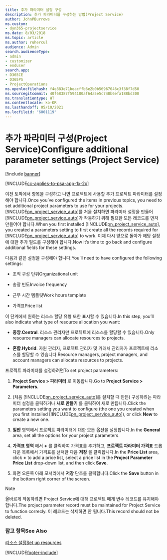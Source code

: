```yaml
---
title: 추가 파라미터 설정 구성
description: 추가 파라미터를 구성하는 방법(Project Service)
author: JohnPBurrows
ms.custom:
- dyn365-projectservice
ms.date: 8/03/2018
ms.topic: article
ms.author: ruhercul
audience: Admin
search.audienceType:
- admin
- customizer
- enduser
search.app:
- D365CE
- D365PS
- ProjectOperations
ms.openlocfilehash: f4e883e71beacffb6e2b0b56967046c3f38f7d50
ms.sourcegitcommit: 40f68387f594180af64a5e5c748b6efa188bd300
ms.translationtype: HT
ms.contentlocale: ko-KR
ms.lasthandoff: 05/10/2021
ms.locfileid: "6001119"
---
```

# <a name="configure-additional-parameter-settings-project-service"></a><span data-ttu-id="4962a-103">추가 파라미터 구성(Project Service)</span><span class="sxs-lookup"><span data-stu-id="4962a-103">Configure additional parameter settings (Project Service)</span></span>

[!include [banner](../includes/psa-now-project-operations.md)]

[!INCLUDE[cc-applies-to-psa-app-1x-2x](../includes/cc-applies-to-psa-app-1x-2x.md)]

<span data-ttu-id="4962a-104">이전 토픽에서 항목을 구성하고 나면 프로젝트에 사용할 추가 프로젝트 파라미터를 설정해야 합니다.</span><span class="sxs-lookup"><span data-stu-id="4962a-104">Once you’ve configured the items in previous topics, you need to set additional project parameters to use for your projects.</span></span> <span data-ttu-id="4962a-105">[!INCLUDE[pn_project_service_auto](../includes/pn-project-service-auto.md)]를 처음 설치하면 파라미터 설정을 만들어 [!INCLUDE[pn_project_service_auto](../includes/pn-project-service-auto.md)]가 작동하기 위해 필요한 모든 레코드를 먼저 만들어야 합니다.</span><span class="sxs-lookup"><span data-stu-id="4962a-105">When you first installed [!INCLUDE[pn_project_service_auto](../includes/pn-project-service-auto.md)], you created a parameters setting to first create all the records required for [!INCLUDE[pn_project_service_auto](../includes/pn-project-service-auto.md)] to work.</span></span> <span data-ttu-id="4962a-106">이제 다시 앞으로 돌아가 해당 설정에 대한 추가 필드를 구성해야 합니다.</span><span class="sxs-lookup"><span data-stu-id="4962a-106">Now it’s time to go back and configure additional fields for these settings.</span></span>  
  
 <span data-ttu-id="4962a-107">다음과 같은 설정을 구성해야 합니다.</span><span class="sxs-lookup"><span data-stu-id="4962a-107">You’ll need to have configured the following settings:</span></span>  
  
-   <span data-ttu-id="4962a-108">조직 구성 단위</span><span class="sxs-lookup"><span data-stu-id="4962a-108">Organizational unit</span></span>  
  
-   <span data-ttu-id="4962a-109">송장 빈도</span><span class="sxs-lookup"><span data-stu-id="4962a-109">Invoice frequency</span></span>  
  
-   <span data-ttu-id="4962a-110">근무 시간 템플릿</span><span class="sxs-lookup"><span data-stu-id="4962a-110">Work hours template</span></span>  
  
-   <span data-ttu-id="4962a-111">가격표</span><span class="sxs-lookup"><span data-stu-id="4962a-111">Price list</span></span>  
 
<span data-ttu-id="4962a-112">이 단계에서 원하는 리소스 할당 유형 또한 표시할 수 있습니다.</span><span class="sxs-lookup"><span data-stu-id="4962a-112">In this step, you’ll also indicate what type of resource allocation you want:</span></span>  
  
- <span data-ttu-id="4962a-113">**중앙**.</span><span class="sxs-lookup"><span data-stu-id="4962a-113">**Central**.</span></span> <span data-ttu-id="4962a-114">리소스 관리자만 프로젝트에 리소스를 할당할 수 있습니다.</span><span class="sxs-lookup"><span data-stu-id="4962a-114">Only resource managers can allocate resources to projects.</span></span>  
  
- <span data-ttu-id="4962a-115">**혼합**.</span><span class="sxs-lookup"><span data-stu-id="4962a-115">**Hybrid**.</span></span> <span data-ttu-id="4962a-116">자원 관리자, 프로젝트 관리자 및 거래처 관리자가 프로젝트에 리소스를 할당할 수 있습니다.</span><span class="sxs-lookup"><span data-stu-id="4962a-116">Resource managers, project managers, and account managers can allocate resources to projects.</span></span>  
  
 
<span data-ttu-id="4962a-117">프로젝트 파라미터를 설정하려면</span><span class="sxs-lookup"><span data-stu-id="4962a-117">To set project parameters:</span></span>  
  
1. <span data-ttu-id="4962a-118">**Project Service > 파라미터** 로 이동합니다.</span><span class="sxs-lookup"><span data-stu-id="4962a-118">Go to **Project Service > Parameters**.</span></span>  
  
2. <span data-ttu-id="4962a-119">(처음 [!INCLUDE[pn_project_service_auto](../includes/pn-project-service-auto.md)]를 설치할 때 만든) 구성하려는 파라미터 설정을 클릭하거나 **새로 만들기** 를 클릭하여 새로 만듭니다.</span><span class="sxs-lookup"><span data-stu-id="4962a-119">Click the parameters setting you want to configure (the one you created when you first installed [!INCLUDE[pn_project_service_auto](../includes/pn-project-service-auto.md)]), or click **New** to create a new one.</span></span>  
  
3. <span data-ttu-id="4962a-120">**일반** 영역에서 프로젝트 파라미터에 대한 모든 옵션을 설정합니다.</span><span class="sxs-lookup"><span data-stu-id="4962a-120">In the **General** area, set all the options for your project parameters.</span></span>  
  
4. <span data-ttu-id="4962a-121">**가격표 영역** 에서 **+** 를 클릭하여 가격표를 추가하고, **프로젝트 파라미터 가격표** 드롭다운 목록에서 가격표를 선택한 다음 **저장** 을 클릭합니다.</span><span class="sxs-lookup"><span data-stu-id="4962a-121">In the **Price List** area, click **+** to add a price list, select a price list in the **Project Parameter Price List** drop-down list, and then click **Save**.</span></span>  
  
5. <span data-ttu-id="4962a-122">화면 오른쪽 아래 모서리에서 **저장** 단추를 클릭합니다.</span><span class="sxs-lookup"><span data-stu-id="4962a-122">Click the **Save** button in the bottom right corner of the screen.</span></span>  

> [!NOTE]
> <span data-ttu-id="4962a-123">올바르게 작동하려면 Project Service에 대해 프로젝트 매개 변수 레코드를 유지해야 합니다.</span><span class="sxs-lookup"><span data-stu-id="4962a-123">The project parameter record must be maintained for Project Service to function correcly.</span></span> <span data-ttu-id="4962a-124">이 레코드는 삭제하면 안 됩니다.</span><span class="sxs-lookup"><span data-stu-id="4962a-124">This record should not be deleted.</span></span>

### <a name="see-also"></a><span data-ttu-id="4962a-125">참고 항목</span><span class="sxs-lookup"><span data-stu-id="4962a-125">See Also</span></span>  
 [<span data-ttu-id="4962a-126">리소스 설정</span><span class="sxs-lookup"><span data-stu-id="4962a-126">Set up resources</span></span>](../psa/set-up-resources.md)


[!INCLUDE[footer-include](../includes/footer-banner.md)]